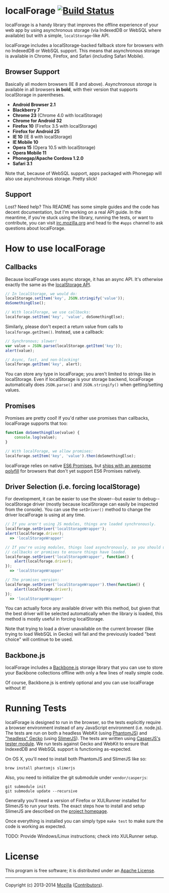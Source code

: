 # localForage [![Build Status](https://secure.travis-ci.org/mozilla/localForage.png?branch=master)](http://travis-ci.org/mozilla/localForage)

localForage is a handy library that improves the offline experience of your web
app by using asynchronous storage (via IndexedDB or WebSQL where available) but
with a simple, `localStorage`-like API.

localForage includes a localStorage-backed fallback store for browsers with no
IndexedDB or WebSQL support. This means that asynchronous storage is available
in Chrome, Firefox, and Safari (including Safari Mobile).

## Browser Support

Basically all modern browsers (IE 8 and above). _Asynchronous storage_ is
available in all browsers **in bold**, with their version that supports
localStorage in parentheses.

* **Android Browser 2.1** 
* **Blackberry 7**
* **Chrome 23** (Chrome 4.0 with localStorage)
* **Chrome for Android 32**
* **Firefox 10** (Firefox 3.5 with localStorage)
* **Firefox for Android 25**
* **IE 10** (IE 8 with localStorage)
* **IE Mobile 10**
* **Opera 15** (Opera 10.5 with localStorage)
* **Opera Mobile 11**
* **Phonegap/Apache Cordova 1.2.0**
* **Safari 3.1**

Note that, because of WebSQL support, apps packaged with Phonegap will also
use asynchronous storage. Pretty slick!

## Support

Lost? Need help? This README has some simple guides and the code has decent
documentation, but I'm working on a real API guide. In the meantime, if you're
stuck using the library, running the tests, or want to contribute, you can
visit [irc.mozilla.org](https://wiki.mozilla.org/IRC) and head to the `#apps`
channel to ask questions about localForage.

# How to use localForage

## Callbacks

Because localForage uses async storage, it has an async API. It's otherwise
exactly the same as the
[localStorage API](https://hacks.mozilla.org/2009/06/localstorage/).

```javascript
// In localStorage, we would do:
localStorage.setItem('key', JSON.stringify('value'));
doSomethingElse();

// With localForage, we use callbacks:
localforage.setItem('key', 'value', doSomethingElse);
```

Similarly, please don't expect a return value from calls to
`localforage.getItem()`. Instead, use a callback:

```javascript
// Synchronous; slower!
var value = JSON.parse(localStorage.getItem('key'));
alert(value);

// Async, fast, and non-blocking!
localforage.getItem('key', alert);
```

You can store any type in localForage; you aren't limited to strings like in
localStorage. Even if localStorage is your storage backend, localForage
automatically does `JSON.parse()` and `JSON.stringify()` when getting/setting
values.

## Promises

Promises are pretty cool! If you'd rather use promises than callbacks,
localForage supports that too:

```javascript
function doSomethingElse(value) {
    console.log(value);
}

// With localForage, we allow promises:
localforage.setItem('key', 'value').then(doSomethingElse);
```

localForage relies on native [ES6 Promises](http://www.promisejs.org/), but
[ships with an awesome polyfill](https://github.com/jakearchibald/ES6-Promises)
for browsers that don't yet support ES6 Promises natively.

## Driver Selection (i.e. forcing localStorage)

For development, it can be easier to use the
slower--but easier to debug--localStorage driver (mostly because localStorage
can easily be inspected from the console). You can use the `setDriver()` method
to change the driver localForage is using at any time.
    
```javascript
// If you aren't using JS modules, things are loaded synchronously.
localforage.setDriver('localStorageWrapper');
alert(localforage.driver);
  => 'localStorageWrapper'

// If you're using modules, things load asynchronously, so you should use
// callbacks or promises to ensure things have loaded.
localforage.setDriver('localStorageWrapper', function() {
    alert(localforage.driver);
});
  => 'localStorageWrapper'

// The promises version:
localforage.setDriver('localStorageWrapper').then(function() {
    alert(localforage.driver);
});
  => 'localStorageWrapper'
```

You can actually force any available driver with this method, but given that
the best driver will be selected automatically when the library is loaded, this
method is mostly useful in forcing localStorage.

Note that trying to load a driver unavailable on the current browser (like
trying to load WebSQL in Gecko) will fail and the previously loaded "best
choice" will continue to be used.

## Backbone.js

localForage includes a [Backbone.js](http://backbonejs.org/) storage library
that you can use to store your Backbone collections offline with only a few
lines of really simple code.

Of course, Backbone.js is entirely optional and you can use localForage
without it!

# Running Tests

localForage is designed to run in the browser, so the tests explicitly require
a browser environment instead of any JavaScript environment (i.e. node.js).
The tests are run on both a headless WebKit (using
[PhantomJS](http://phantomjs.org)) and
["headless" Gecko](http://slimerjs.org/faq.html) (using
[SlimerJS](http://slimerjs.org/)). The tests are written using
[CasperJS's tester module](http://docs.casperjs.org/en/latest/modules/tester.html).
We run tests against Gecko and WebKit to ensure that IndexedDB and WebSQL
support is functioning as-expected.

On OS X, you'll need to install both PhantomJS and SlimerJS like so:

```shell
brew install phantomjs slimerjs
```

Also, you need to initialize the git submodule under `vendor/casperjs`:

```shell
git submodule init
git submodule update --recursive
```

Generally you'll need a version of Firefox or XULRunner installed for SlimerJS
to run your tests. The exact steps how to install and setup SlimerJS are
described on the [project homepage](http://slimerjs.org/install.html#install-firefox).

Once everything is installed you can simply type `make test`
to make sure the code is working as expected.

TODO: Provide Windows/Linux instructions; check into XULRunner setup.

# License

This program is free software; it is distributed under an
[Apache License](http://github.com/mozilla/localForage/blob/master/LICENSE).

---

Copyright (c) 2013-2014 [Mozilla](https://mozilla.org)
([Contributors](https://github.com/mozilla/localForage/graphs/contributors)).

